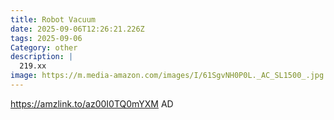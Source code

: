 ```yaml
---
title: Robot Vacuum
date: 2025-09-06T12:26:21.226Z
tags: 2025-09-06
Category: other
description: |
  219.xx
image: https://m.media-amazon.com/images/I/61SgvNH0P0L._AC_SL1500_.jpg
---
```

https://amzlink.to/az00I0TQ0mYXM
AD
